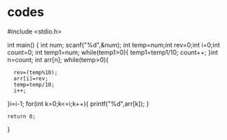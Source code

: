 # codes
#include <stdio.h>

int main() {
     int num;
   scanf("%d",&num);
   int temp=num;int rev=0;int i=0;int count=0;
    int temp1=num;
   while(temp1>0){
       temp1=temp1/10;
       count++;
   }int n=count;
   int arr[n];
while(temp>0){
    
      rev=(temp%10);
      arr[i]=rev;
      temp=temp/10;
      i++;
}i=i-1;
for(int k=0;k<=i;k++){
    printf("%d",arr[k]);
}

    return 0;
}
